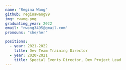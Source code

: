 ```yaml
---
name: "Regina Wang"
github: reginawang99
img: rwang.png
graduating_year: 2022
email: "rwang3495@gmail.com"
pronouns: "she/her"

positions:
  - year: 2021-2022
    title: Dev Team Training Director
  - year: 2020-2021
    title: Special Events Director, Dev Project Lead
---
```

